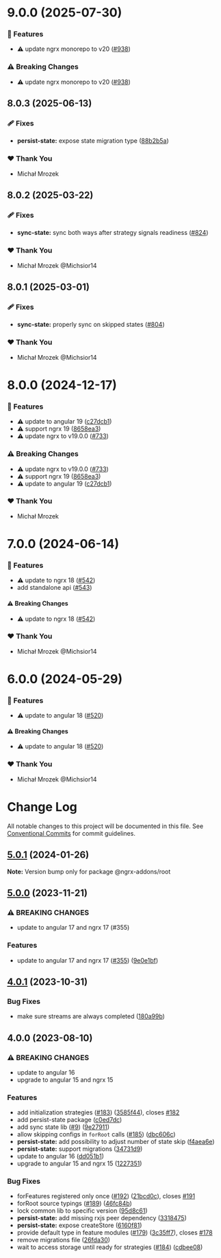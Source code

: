 # 9.0.0 (2025-07-30)

### 🚀 Features

- ⚠️  update ngrx monorepo to v20 ([#938](https://github.com/Michsior14/ngrx-addons/pull/938))

### ⚠️  Breaking Changes

- ⚠️  update ngrx monorepo to v20 ([#938](https://github.com/Michsior14/ngrx-addons/pull/938))

## 8.0.3 (2025-06-13)

### 🩹 Fixes

- **persist-state:** expose state migration type ([88b2b5a](https://github.com/Michsior14/ngrx-addons/commit/88b2b5a))

### ❤️ Thank You

- Michał Mrozek

## 8.0.2 (2025-03-22)

### 🩹 Fixes

- **sync-state:** sync both ways after strategy signals readiness ([#824](https://github.com/Michsior14/ngrx-addons/pull/824))

### ❤️ Thank You

- Michał Mrozek @Michsior14

## 8.0.1 (2025-03-01)

### 🩹 Fixes

- **sync-state:** properly sync on skipped states ([#804](https://github.com/Michsior14/ngrx-addons/pull/804))

### ❤️ Thank You

- Michał Mrozek @Michsior14

# 8.0.0 (2024-12-17)

### 🚀 Features

- ⚠️  update to angular 19 ([c27dcb1](https://github.com/Michsior14/ngrx-addons/commit/c27dcb1))
- ⚠️  support ngrx 19 ([8658ea3](https://github.com/Michsior14/ngrx-addons/commit/8658ea3))
- ⚠️  update ngrx to v19.0.0 ([#733](https://github.com/Michsior14/ngrx-addons/pull/733))

### ⚠️  Breaking Changes

- ⚠️  update ngrx to v19.0.0 ([#733](https://github.com/Michsior14/ngrx-addons/pull/733))
- ⚠️  support ngrx 19 ([8658ea3](https://github.com/Michsior14/ngrx-addons/commit/8658ea3))
- ⚠️  update to angular 19 ([c27dcb1](https://github.com/Michsior14/ngrx-addons/commit/c27dcb1))

### ❤️ Thank You

- Michał Mrozek

# 7.0.0 (2024-06-14)


### 🚀 Features

- ⚠️  update to ngrx 18 ([#542](https://github.com/Michsior14/ngrx-addons/pull/542))
- add standalone api ([#543](https://github.com/Michsior14/ngrx-addons/pull/543))

#### ⚠️  Breaking Changes

- ⚠️  update to ngrx 18 ([#542](https://github.com/Michsior14/ngrx-addons/pull/542))

### ❤️  Thank You

- Michał Mrozek @Michsior14

# 6.0.0 (2024-05-29)

### 🚀 Features

- ⚠️ update to angular 18 ([#520](https://github.com/Michsior14/ngrx-addons/pull/520))

#### ⚠️ Breaking Changes

- ⚠️ update to angular 18 ([#520](https://github.com/Michsior14/ngrx-addons/pull/520))

### ❤️ Thank You

- Michał Mrozek @Michsior14

# Change Log

All notable changes to this project will be documented in this file.
See [Conventional Commits](https://conventionalcommits.org) for commit guidelines.

## [5.0.1](https://github.com/Michsior14/ngrx-addons/compare/v5.0.0...v5.0.1) (2024-01-26)

**Note:** Version bump only for package @ngrx-addons/root

## [5.0.0](https://github.com/Michsior14/ngrx-addons/compare/v4.0.1...v5.0.0) (2023-11-21)

### ⚠ BREAKING CHANGES

- update to angular 17 and ngrx 17 (#355)

### Features

- update to angular 17 and ngrx 17 ([#355](https://github.com/Michsior14/ngrx-addons/issues/355)) ([9e0e1bf](https://github.com/Michsior14/ngrx-addons/commit/9e0e1bfefb13cd9673e513f5140788b6d8548141))

## [4.0.1](https://github.com/Michsior14/ngrx-addons/compare/v4.0.0...v4.0.1) (2023-10-31)

### Bug Fixes

- make sure streams are always completed ([180a99b](https://github.com/Michsior14/ngrx-addons/commit/180a99bc9418c0d1d7994ad31028e2ebfd637f4f))

## 4.0.0 (2023-08-10)

### ⚠ BREAKING CHANGES

- update to angular 16
- upgrade to angular 15 and ngrx 15

### Features

- add initialization strategies ([#183](https://github.com/Michsior14/ngrx-addons/issues/183)) ([3585f44](https://github.com/Michsior14/ngrx-addons/commit/3585f44add4a5c95ae0c737bd8cb90728dbece79)), closes [#182](https://github.com/Michsior14/ngrx-addons/issues/182)
- add persist-state package ([c0ed7dc](https://github.com/Michsior14/ngrx-addons/commit/c0ed7dccb4f1a548e17724bc8afb7214227507d6))
- add sync state lib ([#9](https://github.com/Michsior14/ngrx-addons/issues/9)) ([9e27911](https://github.com/Michsior14/ngrx-addons/commit/9e279110f4c54c1464da5ad0883912803692044b))
- allow skipping configs in `forRoot` calls ([#185](https://github.com/Michsior14/ngrx-addons/issues/185)) ([dbc606c](https://github.com/Michsior14/ngrx-addons/commit/dbc606c34df1dbb28ac0bd126a8ad6c1e85bc02c))
- **persist-state:** add possibility to adjust number of state skip ([f4aea6e](https://github.com/Michsior14/ngrx-addons/commit/f4aea6ed65cc20355a0cb2adcf4601f41600977a))
- **persist-state:** support migrations ([34731d9](https://github.com/Michsior14/ngrx-addons/commit/34731d9620564aabfa22ac58a32522d4b9b8aa4f))
- update to angular 16 ([dd051b1](https://github.com/Michsior14/ngrx-addons/commit/dd051b108f79ea3cbf1c15ee241cc9992effb5b3))
- upgrade to angular 15 and ngrx 15 ([1227351](https://github.com/Michsior14/ngrx-addons/commit/1227351f3e71b0ae712e379f5544b604a4ec5a31))

### Bug Fixes

- forFeatures registered only once ([#192](https://github.com/Michsior14/ngrx-addons/issues/192)) ([21bcd0c](https://github.com/Michsior14/ngrx-addons/commit/21bcd0c630de2f2087eadf3f2877ce3be153273d)), closes [#191](https://github.com/Michsior14/ngrx-addons/issues/191)
- forRoot source typings ([#189](https://github.com/Michsior14/ngrx-addons/issues/189)) ([46fc84b](https://github.com/Michsior14/ngrx-addons/commit/46fc84b6a984724795382d9bbd57a5eccde9fef8))
- lock common lib to specific version ([95d8c61](https://github.com/Michsior14/ngrx-addons/commit/95d8c612c8eb6eb1ea830c13b84f214069e40338))
- **persist-state:** add missing rxjs peer dependency ([3318475](https://github.com/Michsior14/ngrx-addons/commit/3318475f72bcaa1a6c715cad3f4f20047fdcf887))
- **persist-state:** expose createStore ([6160f81](https://github.com/Michsior14/ngrx-addons/commit/6160f8133a3531ed6113ad554b08cd6a3bfbe49f))
- provide default type in feature modules ([#179](https://github.com/Michsior14/ngrx-addons/issues/179)) ([3c35ff7](https://github.com/Michsior14/ngrx-addons/commit/3c35ff7f25fe2ee4b3a94b48482b31c66895b954)), closes [#178](https://github.com/Michsior14/ngrx-addons/issues/178)
- remove migrations file ([26fda30](https://github.com/Michsior14/ngrx-addons/commit/26fda30fcfd6b0724606a15cc57995a1f87710f3))
- wait to access storage until ready for strategies ([#184](https://github.com/Michsior14/ngrx-addons/issues/184)) ([cdbee08](https://github.com/Michsior14/ngrx-addons/commit/cdbee08b615848b96f3c6effd848608282074d67))
